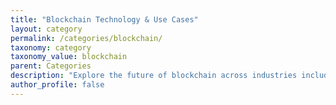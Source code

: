 ```yaml
---
title: "Blockchain Technology & Use Cases"
layout: category
permalink: /categories/blockchain/
taxonomy: category
taxonomy_value: blockchain
parent: Categories
description: "Explore the future of blockchain across industries including supply chain, healthcare, and public infrastructure."
author_profile: false
---
```

